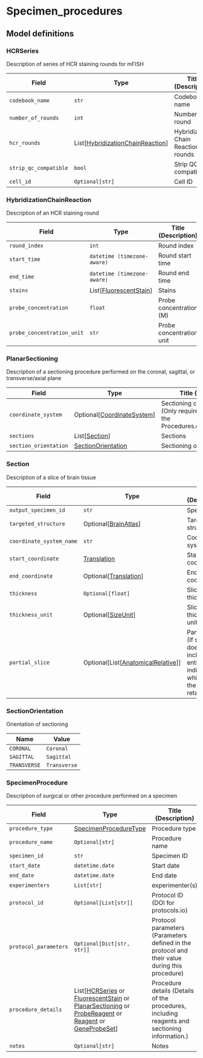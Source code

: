 # Specimen_procedures

## Model definitions

### HCRSeries

Description of series of HCR staining rounds for mFISH

| Field | Type | Title (Description) |
|-------|------|-------------|
| `codebook_name` | `str` | Codebook name  |
| `number_of_rounds` | `int` | Number of round  |
| `hcr_rounds` | List[[HybridizationChainReaction](#hybridizationchainreaction)] | Hybridization Chain Reaction rounds  |
| `strip_qc_compatible` | `bool` | Strip QC compatible  |
| `cell_id` | `Optional[str]` | Cell ID  |


### HybridizationChainReaction

Description of an HCR staining round

| Field | Type | Title (Description) |
|-------|------|-------------|
| `round_index` | `int` | Round index  |
| `start_time` | `datetime (timezone-aware)` | Round start time  |
| `end_time` | `datetime (timezone-aware)` | Round end time  |
| `stains` | List[[FluorescentStain](reagent.md#fluorescentstain)] | Stains  |
| `probe_concentration` | `float` | Probe concentration (M)  |
| `probe_concentration_unit` | `str` | Probe concentration unit  |


### PlanarSectioning

Description of a sectioning procedure performed on the coronal, sagittal, or transverse/axial plane

| Field | Type | Title (Description) |
|-------|------|-------------|
| `coordinate_system` | Optional[[CoordinateSystem](coordinates.md#coordinatesystem)] | Sectioning coordinate system (Only required if different from the Procedures.coordinate_system) |
| `sections` | List[[Section](#section)] | Sections  |
| `section_orientation` | [SectionOrientation](#sectionorientation) | Sectioning orientation  |


### Section

Description of a slice of brain tissue

| Field | Type | Title (Description) |
|-------|------|-------------|
| `output_specimen_id` | `str` | Specimen ID  |
| `targeted_structure` | Optional[[BrainAtlas](../aind_data_schema_models/brain_atlas.md#ccfv3)] | Targeted structure  |
| `coordinate_system_name` | `str` | Coordinate system name  |
| `start_coordinate` | [Translation](coordinates.md#translation) | Start coordinate  |
| `end_coordinate` | Optional[[Translation](coordinates.md#translation)] | End coordinate  |
| `thickness` | `Optional[float]` | Slice thickness  |
| `thickness_unit` | Optional[[SizeUnit](../aind_data_schema_models/units.md#sizeunit)] | Slice thickness unit  |
| `partial_slice` | Optional[List[[AnatomicalRelative](../aind_data_schema_models/coordinates.md#anatomicalrelative)]] | Partial slice (If sectioning does not include the entire slice, indicate which part of the slice is retained.) |


### SectionOrientation

Orientation of sectioning

| Name | Value |
|------|-------|
| `CORONAL` | `Coronal` |
| `SAGITTAL` | `Sagittal` |
| `TRANSVERSE` | `Transverse` |


### SpecimenProcedure

Description of surgical or other procedure performed on a specimen

| Field | Type | Title (Description) |
|-------|------|-------------|
| `procedure_type` | [SpecimenProcedureType](../aind_data_schema_models/specimen_procedure_types.md#specimenproceduretype) | Procedure type  |
| `procedure_name` | `Optional[str]` | Procedure name  |
| `specimen_id` | `str` | Specimen ID  |
| `start_date` | `datetime.date` | Start date  |
| `end_date` | `datetime.date` | End date  |
| `experimenters` | `List[str]` | experimenter(s)  |
| `protocol_id` | `Optional[List[str]]` | Protocol ID (DOI for protocols.io) |
| `protocol_parameters` | `Optional[Dict[str, str]]` | Protocol parameters (Parameters defined in the protocol and their value during this procedure) |
| `procedure_details` | List[[HCRSeries](#hcrseries) or [FluorescentStain](reagent.md#fluorescentstain) or [PlanarSectioning](#planarsectioning) or [ProbeReagent](reagent.md#probereagent) or [Reagent](reagent.md#reagent) or [GeneProbeSet](reagent.md#geneprobeset)] | Procedure details (Details of the procedures, including reagents and sectioning information.) |
| `notes` | `Optional[str]` | Notes  |


